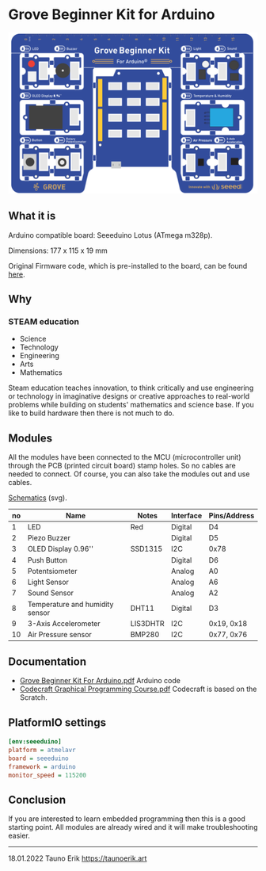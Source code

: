 # Grove Beginner Kit for Arduino

![Board image](Img/board.svg)

## What it is

Arduino compatible board: Seeeduino Lotus (ATmega m328p).

Dimensions: 177 x 115 x 19 mm

Original Firmware code, which is pre-installed to the board, can be found [here](./Kit_Firmware/).

## Why

### STEAM education

* Science
* Technology
* Engineering
* Arts
* Mathematics

Steam education teaches innovation, to think critically and use engineering or technology in imaginative designs or creative approaches to real-world problems while building on students' mathematics and science base. If you like to build hardware then there is not much to do.

## Modules

All the modules have been connected to the MCU (microcontroller unit) through the PCB (printed circuit board) stamp holes. So no cables are needed to connect. Of course, you can also take the modules out and use cables.

[Schematics](./Schematics.md) (svg).

no |Name                           |Notes   |Interface|Pins/Address
---|-------------------------------|--------|---------|-------------
 1 |LED                            |Red     |Digital  |D4
 2 |Piezo Buzzer                   |        |Digital  |D5
 3 |OLED Display 0.96''            |SSD1315 |I2C      |0x78
 4 |Push Button                    |        |Digital  |D6
 5 |Potentsiometer                 |        |Analog   |A0
 6 |Light Sensor                   |        |Analog   |A6
 7 |Sound Sensor                   |        |Analog   |A2
 8 |Temperature and humidity sensor|DHT11   |Digital  |D3
 9 |3-Axis Accelerometer           |LIS3DHTR|I2C      |0x19, 0x18
10 |Air Pressure sensor            |BMP280  |I2C      |0x77, 0x76

## Documentation

* [Grove Beginner Kit For Arduino.pdf](Doc/Grove-Beginner-Kit-For-Arduino.pdf) Arduino code
* [Codecraft Graphical Programming Course.pdf](Doc/Grove_Beginner_Kit_For_Arduino_Codecraft_Graphical_Programming_Course.pdf) Codecraft is based on the Scratch.

## PlatformIO settings

```Ini
[env:seeeduino]
platform = atmelavr
board = seeeduino
framework = arduino
monitor_speed = 115200
```

## Conclusion

If you are interested to learn embedded programming then this is a good starting point. All modules are already wired and it will make troubleshooting easier.
___
18.01.2022 Tauno Erik https://taunoerik.art
